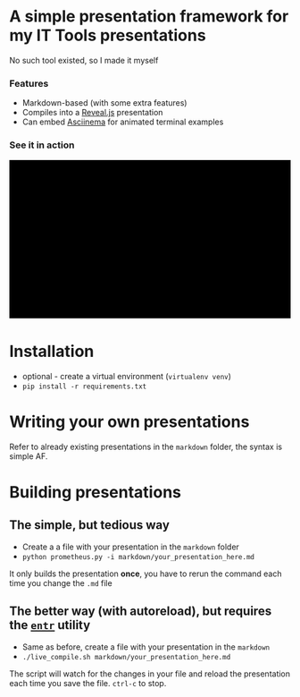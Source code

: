 # A simple presentation framework for my IT Tools presentations
No such tool existed, so I made it myself

### Features
* Markdown-based (with some extra features)
* Compiles into a [Reveal.js](https://revealjs.com/) presentation
* Can embed [Asciinema](https://asciinema.org/) for animated terminal examples

### See it in action

![demo gif](./presentation_framework/demo.gif)

# Installation
* optional - create a virtual environment (`virtualenv venv`)
* `pip install -r requirements.txt`

# Writing your own presentations
Refer to already existing presentations in the `markdown` folder,
the syntax is simple AF.

# Building presentations
## The simple, but tedious way
* Create a a file with your presentation in the `markdown` folder
* `python prometheus.py -i markdown/your_presentation_here.md`

It only builds the presentation **once**, you have to rerun the command each time
you change the `.md` file

## The better way (with autoreload), but requires the [`entr`](http://eradman.com/entrproject/) utility
* Same as before, create a file with your presentation in the `markdown`
* `./live_compile.sh markdown/your_presentation_here.md`

The script will watch for the changes in your file and reload the presentation
each time you save the file. `ctrl-c` to stop.
